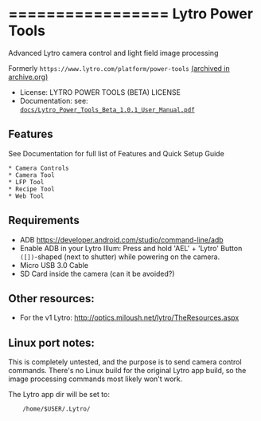 =================
Lytro Power Tools
=================
Advanced Lytro camera control and light field image processing

Formerly `https://www.lytro.com/platform/power-tools` [(archived in archive.org)](https://web.archive.org/web/20150912094947/https://www.lytro.com/platform/power-tools/)

* License: LYTRO POWER TOOLS (BETA) LICENSE
* Documentation: see: [`docs/Lytro_Power_Tools_Beta_1.0.1_User_Manual.pdf`](docs/Lytro_Power_Tools_Beta_1.0.1_User_Manual.pdf)

Features
--------
See Documentation for full list of Features and Quick Setup Guide

    * Camera Controls
    * Camera Tool
    * LFP Tool
    * Recipe Tool
    * Web Tool


Requirements
-------
+ ADB https://developer.android.com/studio/command-line/adb
+ Enable ADB in your Lytro Illum: Press and hold 'AEL' + 'Lytro' Button `([])`-shaped (next to shutter) while powering on the camera.
+ Micro USB 3.0 Cable
+ SD Card inside the camera (can it be avoided?)


Other resources:
------
+ For the v1 Lytro: http://optics.miloush.net/lytro/TheResources.aspx


Linux port notes:
------
This is completely untested, and the purpose is to send camera control commands. There's no Linux build for the original Lytro app build, so the image processing commands most likely won't work.

The Lytro app dir will be set to:
```
    /home/$USER/.Lytro/
```
